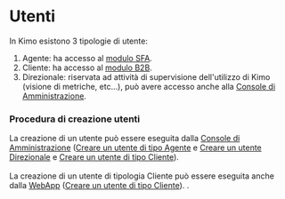 # Utenti

In Kimo esistono 3 tipologie di utente:&#x20;

1. Agente: ha accesso al [modulo SFA](../../introduzione/moduli/kimo-sfa.md).
2. Cliente: ha accesso al [modulo B2B](../../introduzione/moduli/kimo-b2b.md).
3. Direzionale: riservata ad attività di supervisione dell'utilizzo di Kimo (visione di metriche, etc...), può avere accesso anche alla [Console di Amministrazione](../../introduzione/moduli/console-admin.md).

### Procedura di creazione utenti

La creazione di un utente può essere eseguita dalla [Console di Amministrazione](../../introduzione/moduli/console-admin.md) ([Creare un utente di tipo Agente](creare-utente-sfa/) e [Creare un utente Direzionale](creare-utente-direzionale.md) e [Creare un utente di tipo Cliente](creare-un-utente-per-b2b-utente-di-tipo-cliente.md)).\
\
La creazione di un utente di tipologia Cliente può essere eseguita anche dalla [WebApp](../../introduzione/moduli/kimo-sfa.md#webapp-con-funzioni-per-utenti-direzionali) ([Creare un utente di tipo Cliente](creare-utente-b2b.md)).&#x20;
.